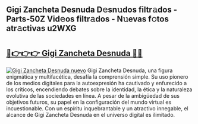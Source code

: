 ## Gigi Zancheta Desnuda D𝚎sn𝚞dos filtr𝚊dos - Parts-50Z Vid𝚎os filtr𝚊dos - N𝚞evas f𝚘tos atr𝚊ctivas u2WXG

# <h2><a href="http://mb88gjw.tromn.icu/?c=Gigi+Zancheta+Desnuda">🔗👉👉👉 Gigi Zancheta Desnuda 🔗🔗</a></h2>

[![Gigi Zancheta Desnuda nuevo](https://i.imgur.com/pEAQMta.gif)](http://mb88gjw.tromn.icu/?c=Gigi+Zancheta+Desnuda)
Gigi Zancheta Desnuda, una figura enigmática y multifacética, desafía la comprensión simple. Su uso pionero de los medios digitales para la autoexpresión ha cautivado y enfurecido a los críticos, encendiendo debates sobre la identidad, la ética y la naturaleza evolutiva de las sociedades en línea. A pesar de la ambigüedad de sus objetivos futuros, su papel en la configuración del mundo virtual es incuestionable. Con un espíritu inquebrantable y un atractivo innegable, el alcance de Gigi Zancheta Desnuda en el universo digital es ilimitado.
